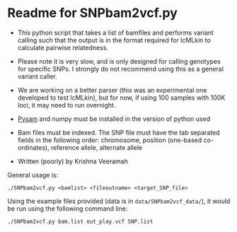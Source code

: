 Readme for SNPbam2vcf.py
========================

*  This python script that takes a list of bamfiles and performs variant calling such that the output is in the format required for lcMLkin to calculate pairwise relatedness.

*  Please note it is very slow, and is only designed for calling genotypes for specific SNPs. I strongly do not recommend using this as a general variant caller.

*  We are working on a better parser (this was an experimental one developed to test lcMLkin), but for now, if using 100 samples with 100K loci, it may need to run overnight.

*  [Pysam](http://pysam.readthedocs.org/en/latest/) and numpy must be installed in the version of python used

*  Bam files must be indexed. The SNP file must have the tab separated fields in the following order: chromosome, position (one-based co-ordinates), reference allele, alternate allele

*  Written (poorly) by Krishna Veeramah

General usage is: 
```
./SNPbam2vcf.py <bamlist> <fileoutname> <target_SNP_file>
```


Using the example files provided (data is in `data/SNPbam2vcf_data/`), it would be run using the following command line:
```
./SNPbam2vcf.py bam.list out_play.vcf SNP.list 
```
